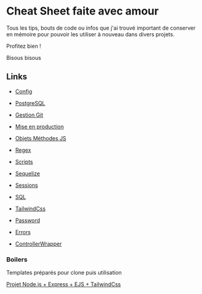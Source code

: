 # Cheat Sheet faite avec amour

 Tous les tips, bouts de code ou infos que j'ai trouvé important de conserver en mémoire pour pouvoir les utiliser à nouveau dans divers projets.

 Profitez bien !

 Bisous bisous

## Links

- [Config](https://github.com/BaptisteLize/CheatSheet_BaptisteLize/tree/715456f2eee2ed70f7a3d71dcea927e9ce4bc2a6/config%20)

- [PostgreSQL](https://github.com/BaptisteLize/CheatSheet_BaptisteLize/tree/a585b746d8493ba4e7c8953378eebd6fc7394373/postgresql)

- [Gestion Git](https://github.com/BaptisteLize/CheatSheet_BaptisteLize/tree/b92923fe610944c08141491709bd44500659f299/gestion-git)

- [Mise en production](https://github.com/BaptisteLize/CheatSheet_BaptisteLize/tree/473687cbc66df061095c3e0a7c419ddfeef4e7db/mise-en-production)

- [Objets Méthodes JS](https://github.com/BaptisteLize/CheatSheet_BaptisteLize/tree/bfa0b7ffba53d916d0d40baa70f77f721230d8f2/objets-methodes)

- [Regex](https://github.com/BaptisteLize/CheatSheet_BaptisteLize/tree/3371ef8501dc927b3713cf6416bf695daf6ac32d/regex)

- [Scripts](https://github.com/BaptisteLize/CheatSheet_BaptisteLize/tree/150212daefb08e13c9899907f29bd381dce2dc59/scripts)

- [Sequelize](https://github.com/BaptisteLize/CheatSheet_BaptisteLize/tree/babc858caae45e9ed975a4a8cbf2d5c8c128a5ae/sequelize)

- [Sessions](https://github.com/BaptisteLize/CheatSheet_BaptisteLize/tree/2cfa42723aaeca6f448d80963202238e38d3ad41/sessions)

- [SQL](https://github.com/BaptisteLize/CheatSheet_BaptisteLize/tree/f48a0b63fc33ce0726e108ed9a4b2d0f2179381f/sql)

- [TailwindCss](https://github.com/BaptisteLize/CheatSheet_BaptisteLize/tree/1bb5b031287cd1cb958182a18046a645d5307e81/tailwind)

- [Password](https://github.com/BaptisteLize/CheatSheet_BaptisteLize/tree/4e8b178f6a9f48f75b2a98597ab5cf94e9b826bb/password)

- [Errors](https://github.com/BaptisteLize/CheatSheet_BaptisteLize/tree/8673fbcd2c9259119fe6f9a4be593d3af054f985/errors)

- [ControllerWrapper](https://github.com/BaptisteLize/CheatSheet_BaptisteLize/tree/d77d818bdb668eb9204eaad0f89124e8bddee0b5/controller-wrapper)

### Boilers

Templates préparés pour clone puis utilisation

[Projet Node.js + Express + EJS + TailwindCss](https://github.com/BaptisteLize/tailwind-boiler)

